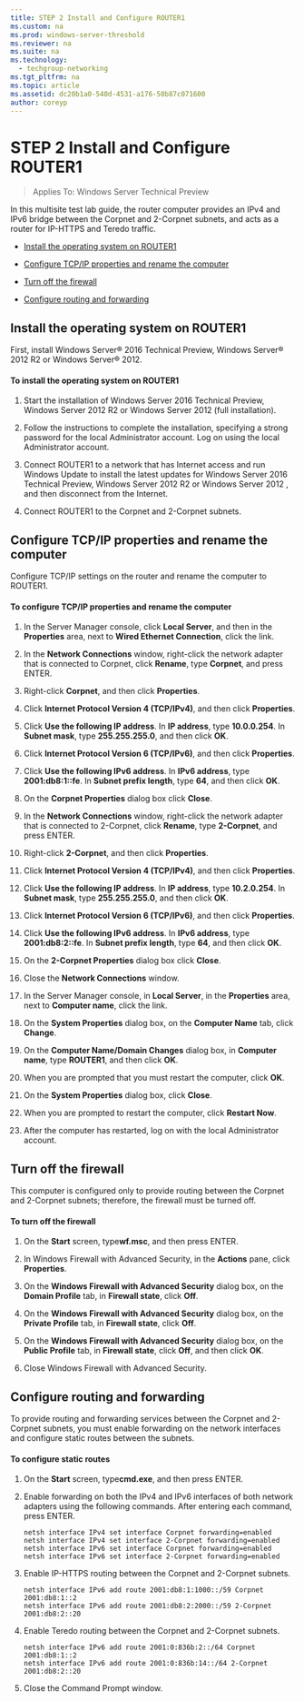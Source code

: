 ```yaml
---
title: STEP 2 Install and Configure ROUTER1
ms.custom: na
ms.prod: windows-server-threshold
ms.reviewer: na
ms.suite: na
ms.technology: 
  - techgroup-networking
ms.tgt_pltfrm: na
ms.topic: article
ms.assetid: dc20b1a0-540d-4531-a176-50b87c071600
author: coreyp
---
```

# STEP 2 Install and Configure ROUTER1

>Applies To: Windows Server Technical Preview

In this multisite test lab guide, the router computer provides an IPv4 and IPv6 bridge between the Corpnet and 2-Corpnet subnets, and acts as a router for IP-HTTPS and Teredo traffic.  
  
-   [Install the operating system on ROUTER1](assetId:///e4b1a298-d5b0-410e-970b-c5358a9378f9#bkmk_InstallOS)  
  
-   [Configure TCP/IP properties and rename the computer](assetId:///e4b1a298-d5b0-410e-970b-c5358a9378f9#bkmk_TCP)  
  
-   [Turn off the firewall](assetId:///e4b1a298-d5b0-410e-970b-c5358a9378f9#TurnOffFirewall)  
  
-   [Configure routing and forwarding](assetId:///e4b1a298-d5b0-410e-970b-c5358a9378f9#RouteandForward)  
  
## <a name="bkmk_InstallOS"></a>Install the operating system on ROUTER1  
First, install Windows Server&reg; 2016 Technical Preview, Windows Server&reg; 2012 R2 or Windows Server&reg; 2012.  
  
#### To install the operating system on ROUTER1  
  
1.  Start the installation of Windows Server 2016 Technical Preview,  Windows Server 2012 R2  or  Windows Server 2012  (full installation).  
  
2.  Follow the instructions to complete the installation, specifying a strong password for the local Administrator account. Log on using the local Administrator account.  
  
3.  Connect ROUTER1 to a network that has Internet access and run Windows Update to install the latest updates for Windows Server 2016 Technical Preview,  Windows Server 2012 R2  or  Windows Server 2012 , and then disconnect from the Internet.  
  
4.  Connect ROUTER1 to the Corpnet and 2-Corpnet subnets.  
  
## <a name="bkmk_TCP"></a>Configure TCP/IP properties and rename the computer  
Configure TCP/IP settings on the router and rename the computer to ROUTER1.  
  
#### To configure TCP/IP properties and rename the computer  
  
1.  In the Server Manager console, click **Local Server**, and then in the **Properties** area, next to **Wired Ethernet Connection**, click the link.  
  
2.  In the **Network Connections** window, right-click the network adapter that is connected to Corpnet, click **Rename**, type **Corpnet**, and press ENTER.  
  
3.  Right-click **Corpnet**, and then click **Properties**.  
  
4.  Click **Internet Protocol Version 4 (TCP/IPv4)**, and then click **Properties**.  
  
5.  Click **Use the following IP address**. In **IP address**, type **10.0.0.254**. In **Subnet mask**, type **255.255.255.0**, and then click **OK**.  
  
6.  Click **Internet Protocol Version 6 (TCP/IPv6)**, and then click **Properties**.  
  
7.  Click **Use the following IPv6 address**. In **IPv6 address**, type **2001:db8:1::fe**. In **Subnet prefix length**, type **64**, and then click **OK**.  
  
8.  On the **Corpnet Properties** dialog box click **Close**.  
  
9. In the **Network Connections** window, right-click the network adapter that is connected to 2-Corpnet, click **Rename**, type **2-Corpnet**, and press ENTER.  
  
10. Right-click **2-Corpnet**, and then click **Properties**.  
  
11. Click **Internet Protocol Version 4 (TCP/IPv4)**, and then click **Properties**.  
  
12. Click **Use the following IP address**. In **IP address**, type **10.2.0.254**. In **Subnet mask**, type **255.255.255.0**, and then click **OK**.  
  
13. Click **Internet Protocol Version 6 (TCP/IPv6)**, and then click **Properties**.  
  
14. Click **Use the following IPv6 address**. In **IPv6 address**, type **2001:db8:2::fe**. In **Subnet prefix length**, type **64**, and then click **OK**.  
  
15. On the **2-Corpnet Properties** dialog box click **Close**.  
  
16. Close the **Network Connections** window.  
  
17. In the Server Manager console, in **Local Server**, in the **Properties** area, next to **Computer name**, click the link.  
  
18. On the **System Properties** dialog box, on the **Computer Name** tab, click **Change**.  
  
19. On the **Computer Name/Domain Changes** dialog box, in **Computer name**, type **ROUTER1**, and then click **OK**.  
  
20. When you are prompted that you must restart the computer, click **OK**.  
  
21. On the **System Properties** dialog box, click **Close**.  
  
22. When you are prompted to restart the computer, click **Restart Now**.  
  
23. After the computer has restarted, log on with the local Administrator account.  
  
## <a name="TurnOffFirewall"></a>Turn off the firewall  
This computer is configured only to provide routing between the Corpnet and 2-Corpnet subnets; therefore, the firewall must be turned off.  
  
#### To turn off the firewall  
  
1.  On the **Start** screen, type**wf.msc**, and then press ENTER.  
  
2.  In Windows Firewall with Advanced Security, in the **Actions** pane, click **Properties**.  
  
3.  On the **Windows Firewall with Advanced Security** dialog box, on the **Domain Profile** tab, in **Firewall state**, click **Off**.  
  
4.  On the **Windows Firewall with Advanced Security** dialog box, on the **Private Profile** tab, in **Firewall state**, click **Off**.  
  
5.  On the **Windows Firewall with Advanced Security** dialog box, on the **Public Profile** tab, in **Firewall state**, click **Off**, and then click **OK**.  
  
6.  Close Windows Firewall with Advanced Security.  
  
## <a name="RouteandForward"></a>Configure routing and forwarding  
To provide routing and forwarding services between the Corpnet and 2-Corpnet subnets, you must enable forwarding on the network interfaces and configure static routes between the subnets.  
  
#### To configure static routes  
  
1.  On the **Start** screen, type**cmd.exe**, and then press ENTER.  
  
2.  Enable forwarding on both the IPv4 and IPv6 interfaces of both network adapters using the following commands. After entering each command, press ENTER.  
  
    ```  
    netsh interface IPv4 set interface Corpnet forwarding=enabled  
    netsh interface IPv4 set interface 2-Corpnet forwarding=enabled  
    netsh interface IPv6 set interface Corpnet forwarding=enabled  
    netsh interface IPv6 set interface 2-Corpnet forwarding=enabled  
    ```  
  
3.  Enable IP-HTTPS routing between the Corpnet and 2-Corpnet subnets.  
  
    ```  
    netsh interface IPv6 add route 2001:db8:1:1000::/59 Corpnet 2001:db8:1::2  
    netsh interface IPv6 add route 2001:db8:2:2000::/59 2-Corpnet 2001:db8:2::20  
    ```  
  
4.  Enable Teredo routing between the Corpnet and 2-Corpnet subnets.  
  
    ```  
    netsh interface IPv6 add route 2001:0:836b:2::/64 Corpnet 2001:db8:1::2  
    netsh interface IPv6 add route 2001:0:836b:14::/64 2-Corpnet 2001:db8:2::20  
    ```  
  
5.  Close the Command Prompt window.  
  


